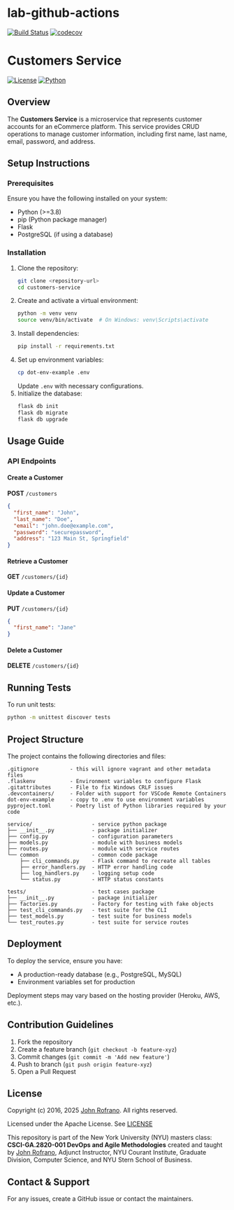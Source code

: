 # lab-github-actions

[![Build Status](https://github.com/efergee/customers/actions/workflows/workflow.yml/badge.svg)](https://github.com/efergee/customers/actions)
[![codecov](https://codecov.io/gh/efergee/customers/graph/badge.svg?token=NQMF0BD24D)](https://codecov.io/gh/efergee/customers)

# Customers Service

[![License](https://img.shields.io/badge/License-Apache_2.0-blue.svg)](https://opensource.org/licenses/Apache-2.0)
[![Python](https://img.shields.io/badge/Language-Python-blue.svg)](https://python.org/)

## Overview
The **Customers Service** is a microservice that represents customer accounts for an eCommerce platform. This service provides CRUD operations to manage customer information, including first name, last name, email, password, and address.

## Setup Instructions

### Prerequisites
Ensure you have the following installed on your system:
- Python (>=3.8)
- pip (Python package manager)
- Flask
- PostgreSQL (if using a database)

### Installation
1. Clone the repository:
   ```sh
   git clone <repository-url>
   cd customers-service
   ```
2. Create and activate a virtual environment:
   ```sh
   python -m venv venv
   source venv/bin/activate  # On Windows: venv\Scripts\activate
   ```
3. Install dependencies:
   ```sh
   pip install -r requirements.txt
   ```
4. Set up environment variables:
   ```sh
   cp dot-env-example .env
   ```
   Update `.env` with necessary configurations.
5. Initialize the database:
   ```sh
   flask db init
   flask db migrate
   flask db upgrade
   ```

## Usage Guide

### API Endpoints

#### Create a Customer
**POST** `/customers`
```json
{
  "first_name": "John",
  "last_name": "Doe",
  "email": "john.doe@example.com",
  "password": "securepassword",
  "address": "123 Main St, Springfield"
}
```

#### Retrieve a Customer
**GET** `/customers/{id}`

#### Update a Customer
**PUT** `/customers/{id}`
```json
{
  "first_name": "Jane"
}
```

#### Delete a Customer
**DELETE** `/customers/{id}`

## Running Tests
To run unit tests:
```sh
python -m unittest discover tests
```

## Project Structure
The project contains the following directories and files:

```text
.gitignore          - this will ignore vagrant and other metadata files
.flaskenv           - Environment variables to configure Flask
.gitattributes      - File to fix Windows CRLF issues
.devcontainers/     - Folder with support for VSCode Remote Containers
dot-env-example     - copy to .env to use environment variables
pyproject.toml      - Poetry list of Python libraries required by your code

service/                   - service python package
├── __init__.py            - package initializer
├── config.py              - configuration parameters
├── models.py              - module with business models
├── routes.py              - module with service routes
└── common                 - common code package
    ├── cli_commands.py    - Flask command to recreate all tables
    ├── error_handlers.py  - HTTP error handling code
    ├── log_handlers.py    - logging setup code
    └── status.py          - HTTP status constants

tests/                     - test cases package
├── __init__.py            - package initializer
├── factories.py           - Factory for testing with fake objects
├── test_cli_commands.py   - test suite for the CLI
├── test_models.py         - test suite for business models
└── test_routes.py         - test suite for service routes
```

## Deployment
To deploy the service, ensure you have:
- A production-ready database (e.g., PostgreSQL, MySQL)
- Environment variables set for production

Deployment steps may vary based on the hosting provider (Heroku, AWS, etc.).

## Contribution Guidelines
1. Fork the repository
2. Create a feature branch (`git checkout -b feature-xyz`)
3. Commit changes (`git commit -m 'Add new feature'`)
4. Push to branch (`git push origin feature-xyz`)
5. Open a Pull Request

## License

Copyright (c) 2016, 2025 [John Rofrano](https://www.linkedin.com/in/JohnRofrano/). All rights reserved.

Licensed under the Apache License. See [LICENSE](LICENSE)

This repository is part of the New York University (NYU) masters class: **CSCI-GA.2820-001 DevOps and Agile Methodologies** created and taught by [John Rofrano](https://cs.nyu.edu/~rofrano/), Adjunct Instructor, NYU Courant Institute, Graduate Division, Computer Science, and NYU Stern School of Business.

## Contact & Support
For any issues, create a GitHub issue or contact the maintainers.
